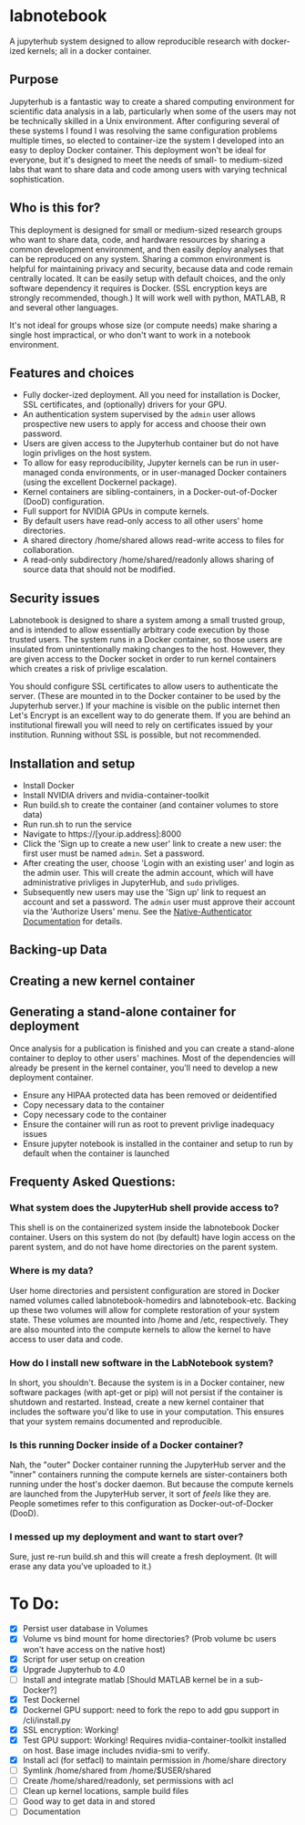 # labnotebook
A jupyterhub system designed to allow reproducible research with docker-ized kernels; all in a docker container.

## Purpose

Jupyterhub is a fantastic way to create a shared computing environment for scientific data analysis in a lab, particularly when some of the users may not be technically skilled in a Unix environment. After configuring several of these systems I found I was resolving the same configuration problems multiple times, so elected to container-ize the system I developed into an easy to deploy Docker container. This deployment won't be ideal for everyone, but it's designed to meet the needs of small- to medium-sized labs that want to share data and code among users with varying technical sophistication. 

## Who is this for?

This deployment is designed for small or medium-sized research groups who want to share data, code, and hardware resources by sharing a common development environment, and then easily deploy analyses that can be reproduced on any system. Sharing a common environment is helpful for maintaining privacy and security, because data and code remain centrally located. It can be easily setup with default choices, and the only software dependency it requires is Docker. (SSL encryption keys are strongly recommended, though.) It will work well with python, MATLAB, R and several other languages.

It's not ideal for groups whose size (or compute needs) make sharing a single host impractical, or who don't want to work in a notebook environment.

## Features and choices

- Fully docker-ized deployment. All you need for installation is Docker, SSL certificates, and (optionally) drivers for your GPU.
- An authentication system supervised by the `admin` user allows prospective new users to apply for access and choose their own password.
- Users are given access to the Jupyterhub container but do not have login privliges on the host system.
- To allow for easy reproducibility, Jupyter kernels can be run in user-managed conda environments, or in user-managed Docker containers (using the excellent Dockernel package).
- Kernel containers are sibling-containers, in a Docker-out-of-Docker (DooD) configuration.
- Full support for NVIDIA GPUs in compute kernels.
- By default users have read-only access to all other users' home directories.
- A shared directory /home/shared allows read-write access to files for collaboration.
- A read-only subdirectory /home/shared/readonly allows sharing of source data that should not be modified.

## Security issues

Labnotebook is designed to share a system among a small trusted group, and is intended to allow essentially arbitrary code execution by those trusted users. The system runs in a Docker container, so those users are insulated from unintentionally making changes to the host. However, they are given access to the Docker socket in order to run kernel containers which creates a risk of privlige escalation. 

You should configure SSL certificates to allow users to authenticate the server. (These are mounted in to the Docker container to be used by the Jupyterhub server.) If your machine is visible on the public internet then Let's Encrypt is an excellent way to do generate them. If you are behind an institutional firewall you will need to rely on certificates issued by your institution. Running without SSL is possible, but not recommended.

## Installation and setup

- Install Docker
- Install NVIDIA drivers and nvidia-container-toolkit
- Run build.sh to create the container (and container volumes to store data)
- Run run.sh to run the service
- Navigate to https://[your.ip.address]:8000 
- Click the 'Sign up to create a new user' link to create a new user: the first user must be named `admin`. Set a password.
- After creating the user, choose 'Login with an existing user' and login as the admin user. This will create the admin account, which will have administrative privliges in JupyterHub, and `sudo` privliges.
- Subsequently new users may use the 'Sign up' link to request an account and set a password. The `admin` user must approve their account via the 'Authorize Users' menu. See the [Native-Authenticator Documentation](https://native-authenticator.readthedocs.io/en/stable/quickstart.html#default-workflow) for details.

## Backing-up Data

## Creating a new kernel container

## Generating a stand-alone container for deployment

Once analysis for a publication is finished and you can create a stand-alone container to deploy to other users' machines. Most of the dependencies will already be present in the kernel container, you'll need to develop a new deployment container.

- Ensure any HIPAA protected data has been removed or deidentified
- Copy necessary data to the container
- Copy necessary code to the container
- Ensure the container will run as root to prevent privlige inadequacy issues
- Ensure jupyter notebook is installed in the container and setup to run by default when the container is launched

## Frequenty Asked Questions:

### What system does the JupyterHub shell provide access to? 

This shell is on the containerized system inside the labnotebook Docker container. Users on this system do not (by default) have login access on the parent system, and do not have home directories on the parent system.

### Where is my data? 

User home directories and persistent configuration are stored in Docker named volumes called labnotebook-homedirs and labnotebook-etc. Backing up these two volumes will allow for complete restoration of your system state. These volumes are mounted into /home and /etc, respectively. They are also mounted into the compute kernels to allow the kernel to have access to user data and code.

### How do I install new software in the LabNotebook system?

In short, you shouldn't. Because the system is in a Docker container, new software packages (with apt-get or pip) will not persist if the container is shutdown and restarted. Instead, create a new kernel container that includes the software you'd like to use in your computation. This ensures that your system remains documented and reproducible.

### Is this running Docker inside of a Docker container?

Nah, the "outer" Docker container running the JupyterHub server and the "inner" containers running the compute kernels are sister-containers both running under the host's docker daemon. But because the compute kernels are launched from the JupyterHub server, it sort of <i>feels</i> like they are. People sometimes refer to this configuration as Docker-out-of-Docker (DooD).

### I messed up my deployment and want to start over?

Sure, just re-run build.sh and this will create a fresh deployment. (It will erase any data you've uploaded to it.)



# To Do:

- [x] Persist user database in Volumes
- [x] Volume vs bind mount for home directories? (Prob volume bc users won't have access on the native host)
- [x] Script for user setup on creation
- [x] Upgrade Jupyterhub to 4.0
- [ ] Install and integrate matlab [Should MATLAB kernel be in a sub-Docker?]
- [x] Test Dockernel
- [x] Dockernel GPU support: need to fork the repo to add gpu support in /cli/install.py
- [x] SSL encryption: Working!
- [x] Test GPU support: Working! Requires nvidia-container-toolkit installed on host. Base image includes nvidia-smi to verify.
- [x] Install acl (for setfacl) to maintain permission in /home/share directory
- [ ] Symlink /home/shared from /home/$USER/shared
- [ ] Create /home/shared/readonly, set permissions with acl
- [ ] Clean up kernel locations, sample build files
- [ ] Good way to get data in and stored
- [ ] Documentation 

